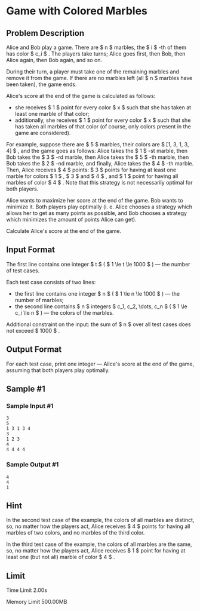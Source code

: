 # Game with Colored Marbles

## Problem Description

Alice and Bob play a game. There are $ n $ marbles, the $ i $ -th of them has color $ c_i $ . The players take turns; Alice goes first, then Bob, then Alice again, then Bob again, and so on.

During their turn, a player must take one of the remaining marbles and remove it from the game. If there are no marbles left (all $ n $ marbles have been taken), the game ends.

Alice's score at the end of the game is calculated as follows:

- she receives $ 1 $ point for every color $ x $ such that she has taken at least one marble of that color;
- additionally, she receives $ 1 $ point for every color $ x $ such that she has taken all marbles of that color (of course, only colors present in the game are considered).

For example, suppose there are $ 5 $ marbles, their colors are $ [1, 3, 1, 3, 4] $ , and the game goes as follows: Alice takes the $ 1 $ -st marble, then Bob takes the $ 3 $ -rd marble, then Alice takes the $ 5 $ -th marble, then Bob takes the $ 2 $ -nd marble, and finally, Alice takes the $ 4 $ -th marble. Then, Alice receives $ 4 $ points: $ 3 $ points for having at least one marble for colors $ 1 $ , $ 3 $ and $ 4 $ , and $ 1 $ point for having all marbles of color $ 4 $ . Note that this strategy is not necessarily optimal for both players.

Alice wants to maximize her score at the end of the game. Bob wants to minimize it. Both players play optimally (i. e. Alice chooses a strategy which allows her to get as many points as possible, and Bob chooses a strategy which minimizes the amount of points Alice can get).

Calculate Alice's score at the end of the game.

## Input Format

The first line contains one integer $ t $ ( $ 1 \le t \le 1000 $ ) — the number of test cases.

Each test case consists of two lines:

- the first line contains one integer $ n $ ( $ 1 \le n \le 1000 $ ) — the number of marbles;
- the second line contains $ n $ integers $ c_1, c_2, \dots, c_n $ ( $ 1 \le c_i \le n $ ) — the colors of the marbles.

Additional constraint on the input: the sum of $ n $ over all test cases does not exceed $ 1000 $ .

## Output Format

For each test case, print one integer — Alice's score at the end of the game, assuming that both players play optimally.

## Sample #1

### Sample Input #1

```
3
5
1 3 1 3 4
3
1 2 3
4
4 4 4 4
```

### Sample Output #1

```
4
4
1
```

## Hint

In the second test case of the example, the colors of all marbles are distinct, so, no matter how the players act, Alice receives $ 4 $ points for having all marbles of two colors, and no marbles of the third color.

In the third test case of the example, the colors of all marbles are the same, so, no matter how the players act, Alice receives $ 1 $ point for having at least one (but not all) marble of color $ 4 $ .

## Limit



Time Limit
2.00s

Memory Limit
500.00MB